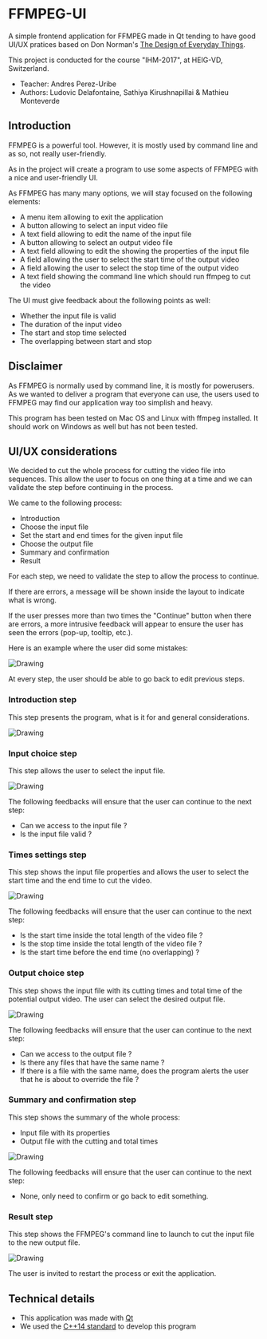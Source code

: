 # FFMPEG-UI
A simple frontend application for FFMPEG made in Qt tending to have good UI/UX pratices based on Don Norman's [The Design of Everyday Things](https://en.wikipedia.org/wiki/The_Design_of_Everyday_Things).

This project is conducted for the course "IHM-2017", at HEIG-VD, Switzerland.

* Teacher: Andres Perez-Uribe
* Authors: Ludovic Delafontaine, Sathiya Kirushnapillai & Mathieu Monteverde

## Introduction
FFMPEG is a powerful tool. However, it is mostly used by command line and as so, not really user-friendly.

As in the project will create a program to use some aspects of FFMPEG with a nice and user-friendly UI.

As FFMPEG has many many options, we will stay focused on the following elements:

* A menu item allowing to exit the application
* A button allowing to select an input video file
* A text field allowing to edit the name of the input file
* A button allowing to select an output video file
* A text field allowing to edit the showing the properties of the input file
* A field allowing the user to select the start time of the output video
* A field allowing the user to select the stop time of the output video
* A text field showing the command line which should run ffmpeg to cut the video

The UI must give feedback about the following points as well:

* Whether the input file is valid
* The duration of the input video
* The start and stop time selected
* The overlapping between start and stop

## Disclaimer
As FFMPEG is normally used by command line, it is mostly for powerusers. As we wanted to deliver a program that everyone can use, the users used to FFMPEG may find our application way too simplish and heavy.

This program has been tested on Mac OS and Linux with ffmpeg installed. It should work on Windows as well but has not been tested.

## UI/UX considerations
We decided to cut the whole process for cutting the video file into sequences. This allow the user to focus on one thing at a time and we can validate the step before continuing in the process.

We came to the following process:

* Introduction
* Choose the input file
* Set the start and end times for the given input file
* Choose the output file
* Summary and confirmation
* Result

For each step, we need to validate the step to allow the process to continue.

If there are errors, a message will be shown inside the layout to indicate what is wrong.

If the user presses more than two times the "Continue" button when there are errors, a more intrusive feedback will appear to ensure the user has seen the errors (pop-up, tooltip, etc.).

Here is an example where the user did some mistakes:

<img src="https://github.com/heig-vd-ihm2017/ffmpeg-ui/blob/master/images/errors.png?raw=true" alt="Drawing" style="max-width: 50%;"/>

At every step, the user should be able to go back to edit previous steps.

### Introduction step
This step presents the program, what is it for and general considerations.

<img src="https://github.com/heig-vd-ihm2017/ffmpeg-ui/blob/master/images/intro.png?raw=true" alt="Drawing" style="max-width: 50%;"/>

### Input choice step
This step allows the user to select the input file.

<img src="https://github.com/heig-vd-ihm2017/ffmpeg-ui/blob/master/images/input.png?raw=true" alt="Drawing" style="max-width: 50%;"/>

The following feedbacks will ensure that the user can continue to the next step:
* Can we access to the input file ?
* Is the input file valid ?

### Times settings step
This step shows the input file properties and allows the user to select the start time and the end time to cut the video.

<img src="https://github.com/heig-vd-ihm2017/ffmpeg-ui/blob/master/images/times.png?raw=true" alt="Drawing" style="max-width: 50%;"/>

The following feedbacks will ensure that the user can continue to the next step:

* Is the start time inside the total length of the video file ?
* Is the stop time inside the total length of the video file ?
* Is the start time before the end time (no overlapping) ?

### Output choice step
This step shows the input file with its cutting times and total time of the potential output video. The user can select the desired output file.

<img src="https://github.com/heig-vd-ihm2017/ffmpeg-ui/blob/master/images/output.png?raw=true" alt="Drawing" style="max-width: 50%;"/>

The following feedbacks will ensure that the user can continue to the next step:

* Can we access to the output file ?
* Is there any files that have the same name ?
* If there is a file with the same name, does the program alerts the user that he is about to override the file ?

### Summary and confirmation step
This step shows the summary of the whole process:

* Input file with its properties
* Output file with the cutting and total times

<img src="https://github.com/heig-vd-ihm2017/ffmpeg-ui/blob/master/images/summary.png?raw=true" alt="Drawing" style="max-width: 50%;"/>

The following feedbacks will ensure that the user can continue to the next step:

* None, only need to confirm or go back to edit something.

### Result step
This step shows the FFMPEG's command line to launch to cut the input file to the new output file.

<img src="https://github.com/heig-vd-ihm2017/ffmpeg-ui/blob/master/images/results.png?raw=true" alt="Drawing" style="max-width: 50%;"/>

The user is invited to restart the process or exit the application.

## Technical details
* This application was made with [Qt](https://www.qt.io/)
* We used the [C++14 standard](https://en.wikipedia.org/wiki/C%2B%2B14) to develop this program
